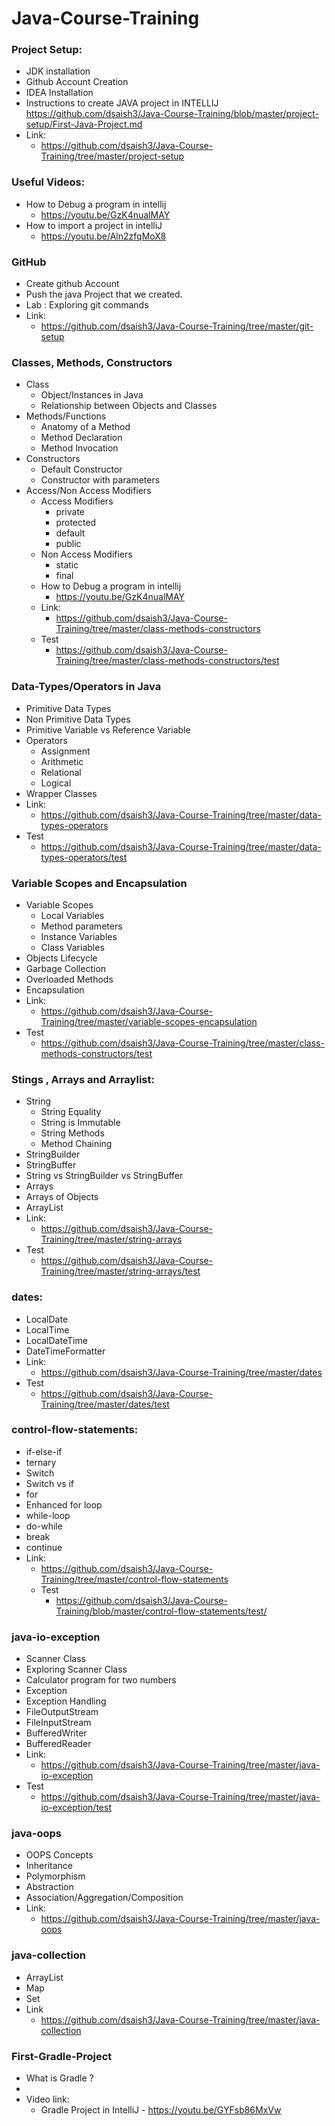 # Java-Course-Training

### Project Setup:
  - JDK installation
  - Github Account Creation
  - IDEA Installation
  - Instructions to create JAVA project in INTELLIJ
      https://github.com/dsaish3/Java-Course-Training/blob/master/project-setup/First-Java-Project.md
  -   Link:
      - https://github.com/dsaish3/Java-Course-Training/tree/master/project-setup
### Useful Videos:
  - How to Debug a program in intellij
    - https://youtu.be/GzK4nualMAY
  - How to import a project in intelliJ
    - https://youtu.be/Aln2zfqMoX8


### GitHub
  - Create github Account
  - Push the java Project that we created.
  - Lab : Exploring git commands
  -   Link:
      - https://github.com/dsaish3/Java-Course-Training/tree/master/git-setup

### Classes, Methods, Constructors
  - Class
    - Object/Instances in Java
    - Relationship between Objects and Classes
  - Methods/Functions
    - Anatomy of a Method
    - Method Declaration
    - Method Invocation
  - Constructors
    - Default Constructor
    - Constructor with parameters
  - Access/Non Access Modifiers
    - Access Modifiers
      - private
      - protected
      - default
      - public
    - Non Access Modifiers
      - static
      - final
    - How to Debug a program in intellij
      - https://youtu.be/GzK4nualMAY
    - Link:
      - https://github.com/dsaish3/Java-Course-Training/tree/master/class-methods-constructors
    - Test
      - https://github.com/dsaish3/Java-Course-Training/tree/master/class-methods-constructors/test

### Data-Types/Operators in Java
  - Primitive Data Types
  - Non Primitive Data Types
  - Primitive Variable vs Reference Variable
  - Operators
    - Assignment
    - Arithmetic
    - Relational
    - Logical
  - Wrapper Classes
  - Link:
    - https://github.com/dsaish3/Java-Course-Training/tree/master/data-types-operators
  - Test
    - https://github.com/dsaish3/Java-Course-Training/tree/master/data-types-operators/test

### Variable Scopes and Encapsulation
  - Variable Scopes
    - Local Variables
    - Method parameters
    - Instance Variables
    - Class Variables
  - Objects Lifecycle
  - Garbage Collection
  - Overloaded Methods
  - Encapsulation
  - Link:
    - https://github.com/dsaish3/Java-Course-Training/tree/master/variable-scopes-encapsulation
  - Test
    - https://github.com/dsaish3/Java-Course-Training/tree/master/class-methods-constructors/test

### Stings , Arrays and Arraylist:
  - String
    - String Equality
    - String is Immutable
    - String Methods
    - Method Chaining
  - StringBuilder
  - StringBuffer
  - String vs StringBuilder vs StringBuffer
  - Arrays
  - Arrays of Objects
  - ArrayList
  - Link:
    - https://github.com/dsaish3/Java-Course-Training/tree/master/string-arrays
  - Test
    - https://github.com/dsaish3/Java-Course-Training/tree/master/string-arrays/test

### dates:
- LocalDate
- LocalTime
- LocalDateTime
- DateTimeFormatter
- Link:
  - https://github.com/dsaish3/Java-Course-Training/tree/master/dates
- Test
  - https://github.com/dsaish3/Java-Course-Training/tree/master/dates/test

### control-flow-statements:
- if-else-if
- ternary
- Switch
- Switch vs if
- for
- Enhanced for loop
- while-loop
- do-while
- break
- continue
- Link:
  - https://github.com/dsaish3/Java-Course-Training/tree/master/control-flow-statements
  - Test
    - https://github.com/dsaish3/Java-Course-Training/blob/master/control-flow-statements/test/

### java-io-exception

- Scanner Class
- Exploring Scanner Class
- Calculator program for two numbers
- Exception
- Exception Handling
- FileOutputStream
- FileInputStream
- BufferedWriter
- BufferedReader
- Link:
  - https://github.com/dsaish3/Java-Course-Training/tree/master/java-io-exception
- Test
    - https://github.com/dsaish3/Java-Course-Training/tree/master/java-io-exception/test


### java-oops

- OOPS Concepts
- Inheritance
- Polymorphism
- Abstraction
- Association/Aggregation/Composition
- Link:
  - https://github.com/dsaish3/Java-Course-Training/tree/master/java-oops

### java-collection

- ArrayList
- Map
- Set
- Link
  - https://github.com/dsaish3/Java-Course-Training/tree/master/java-collection

### First-Gradle-Project

- What is Gradle ?
- 
- Video link:
  - Gradle Project in IntelliJ - https://youtu.be/GYFsb86MxVw
